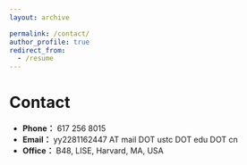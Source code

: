 ```yaml
---
layout: archive

permalink: /contact/
author_profile: true
redirect_from:
  - /resume
---
```

# Contact

- **Phone：** 617 256 8015
- **Email：** yy2281162447 AT mail DOT ustc DOT edu DOT cn
- **Office：** B48, LISE, Harvard, MA, USA

